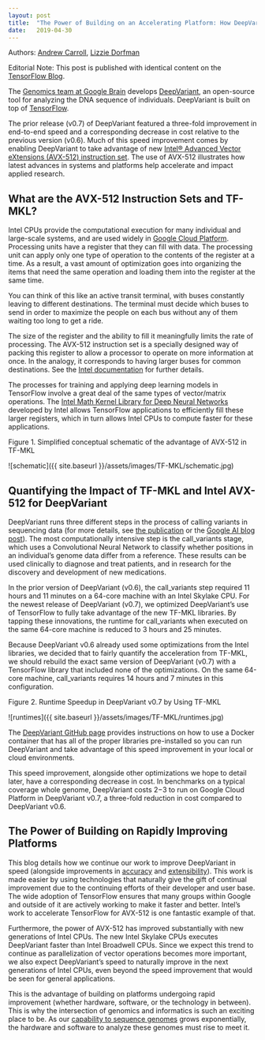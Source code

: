 ```yaml
---
layout: post
title:  "The Power of Building on an Accelerating Platform: How DeepVariant Uses Intel’s AVX-512 Optimizations"
date:   2019-04-30
---
```


Authors: [Andrew Carroll](https://www.researchgate.net/profile/Andrew_Carroll6),
[Lizzie Dorfman](https://scholar.google.com/citations?user=74ZgDsUAAAAJ&hl=en)

Editorial Note: This post is published with identical content on the
[TensorFlow Blog](https://medium.com/@tensorflow/c8f0acb62344).

The [Genomics team at Google Brain](https://ai.google/healthcare) develops
[DeepVariant](https://github.com/google/deepvariant), an open-source tool for
analyzing the DNA sequence of individuals. DeepVariant is built on top of
[TensorFlow](http://www.tensorflow.org).

The prior release (v0.7) of DeepVariant featured a three-fold improvement in
end-to-end speed and a corresponding decrease in cost relative to the previous
version (v0.6). Much of this speed improvement comes by enabling DeepVariant to
take advantage of new
[Intel® Advanced Vector eXtensions (AVX-512) instruction set](https://www.intel.com/content/www/us/en/architecture-and-technology/avx-512-overview.html).
The use of AVX-512 illustrates how latest advances in systems and platforms help
accelerate and impact applied research.

## What are the AVX-512 Instruction Sets and TF-MKL?

Intel CPUs provide the computational execution for many individual and
large-scale systems, and are used widely in
[Google Cloud Platform](https://cloud.google.com/). Processing units have a
register that they can fill with data. The processing unit can apply only one
type of operation to the contents of the register at a time. As a result, a vast
amount of optimization goes into organizing the items that need the same
operation and loading them into the register at the same time.

You can think of this like an active transit terminal, with buses constantly
leaving to different destinations. The terminal must decide which buses to send
in order to maximize the people on each bus without any of them waiting too long
to get a ride.

The size of the register and the ability to fill it meaningfully limits the rate
of processing. The AVX-512 instruction set is a specially designed way of
packing this register to allow a processor to operate on more information at
once. In the analogy, it corresponds to having larger buses for common
destinations. See the
[Intel documentation](https://www.intel.com/content/www/us/en/architecture-and-technology/avx-512-overview.html)
for further details.

The processes for training and applying deep learning models in TensorFlow
involve a great deal of the same types of vector/matrix operations. The
[Intel Math Kernel Library for Deep Neural Networks](https://software.intel.com/en-us/articles/intel-optimization-for-tensorflow-installation-guide)
developed by Intel allows TensorFlow applications to efficiently fill these
larger registers, which in turn allows Intel CPUs to compute faster for these
applications.

Figure 1. Simplified conceptual schematic of the advantage of AVX-512 in TF-MKL

![schematic]({{ site.baseurl }}/assets/images/TF-MKL/schematic.jpg)

## Quantifying the Impact of TF-MKL and Intel AVX-512 for DeepVariant

DeepVariant runs three different steps in the process of calling variants in
sequencing data (for more details, see
[the publication](https://www.nature.com/articles/nbt.4235) or the
[Google AI blog post](https://ai.googleblog.com/2017/12/deepvariant-highly-accurate-genomes.html)).
The most computationally intensive step is the call_variants stage, which uses a
Convolutional Neural Network to classify whether positions in an individual’s
genome data differ from a reference. These results can be used clinically to
diagnose and treat patients, and in research for the discovery and development
of new medications.

In the prior version of DeepVariant (v0.6), the call_variants step required 11
hours and 11 minutes on a 64-core machine with an Intel Skylake CPU. For the
newest release of DeepVariant (v0.7), we optimized DeepVariant’s use of
TensorFlow to fully take advantage of the new TF-MKL libraries. By tapping these
innovations, the runtime for call_variants when executed on the same 64-core
machine is reduced to 3 hours and 25 minutes.

Because DeepVariant v0.6 already used some optimizations from the Intel
libraries, we decided that to fairly quantify the acceleration from TF-MKL, we
should rebuild the exact same version of DeepVariant (v0.7) with a TensorFlow
library that included none of the optimizations. On the same 64-core machine,
call_variants requires 14 hours and 7 minutes in this configuration.

Figure 2. Runtime Speedup in DeepVariant v0.7 by Using TF-MKL

![runtimes]({{ site.baseurl }}/assets/images/TF-MKL/runtimes.jpg)

The [DeepVariant GitHub page](https://github.com/google/deepvariant) provides
instructions on how to use a Docker container that has all of the proper
libraries pre-installed so you can run DeepVariant and take advantage of this
speed improvement in your local or cloud environments.

This speed improvement, alongside other optimizations we hope to detail later,
have a corresponding decrease in cost. In benchmarks on a typical coverage whole
genome, DeepVariant costs $2-$3 to run on Google Cloud Platform in DeepVariant
v0.7, a three-fold reduction in cost compared to DeepVariant v0.6.

## The Power of Building on Rapidly Improving Platforms

This blog details how we continue our work to improve DeepVariant in speed
(alongside improvements in
[accuracy](https://ai.googleblog.com/2018/04/deepvariant-accuracy-improvements-for.html)
and
[extensibility](https://google.github.io/deepvariant/posts/2018-12-05-improved-non-human-variant-calling-using-species-specific-deepvariant-models/)).
This work is made easier by using technologies that naturally give the gift of
continual improvement due to the continuing efforts of their developer and user
base. The wide adoption of TensorFlow ensures that many groups within Google and
outside of it are actively working to make it faster and better. Intel’s work to
accelerate TensorFlow for AVX-512 is one fantastic example of that.

Furthermore, the power of AVX-512 has improved substantially with new
generations of Intel CPUs. The new Intel Skylake CPUs executes DeepVariant
faster than Intel Broadwell CPUs. Since we expect this trend to continue as
parallelization of vector operations becomes more important, we also expect
DeepVariant’s speed to naturally improve in the next generations of Intel CPUs,
even beyond the speed improvement that would be seen for general applications.

This is the advantage of building on platforms undergoing rapid improvement
(whether hardware, software, or the technology in between). This is why the
intersection of genomics and informatics is such an exciting place to be. As our
[capability to sequence genomes](https://www.genome.gov/27565109/the-cost-of-sequencing-a-human-genome/)
grows exponentially, the hardware and software to analyze these genomes must
rise to meet it.




